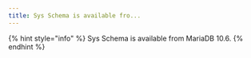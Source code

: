 ```yaml
---
title: Sys Schema is available fro...
---
```


{% hint style="info" %}
Sys Schema is available from MariaDB 10.6.
{% endhint %}
